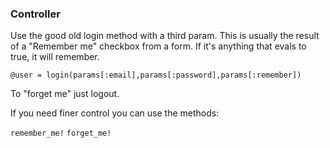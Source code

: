 ### Controller

Use the good old login method with a third param.
This is usually the result of a "Remember me" checkbox from a form.
If it's anything that evals to true, it will remember.

`@user = login(params[:email],params[:password],params[:remember])`

To "forget me" just logout.

If you need finer control you can use the methods:

`remember_me!`
`forget_me!`